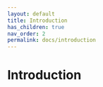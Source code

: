 ```yaml
---
layout: default
title: Introduction
has_children: true
nav_order: 2
permalink: docs/introduction
---
```


# Introduction


